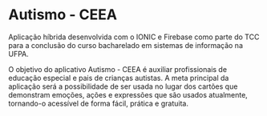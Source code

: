 # Autismo - CEEA
Aplicação híbrida desenvolvida com o IONIC e Firebase como parte do TCC para a conclusão do curso bacharelado em sistemas de informação 
na UFPA.

O objetivo do aplicativo Autismo - CEEA é auxiliar profissionais de educação especial e pais de crianças autistas. 
A meta principal da aplicação será a possibilidade de ser usada no lugar dos cartões que demonstram emoções, ações e expressões que são 
usados atualmente, tornando-o acessível de forma fácil, prática e gratuita.


